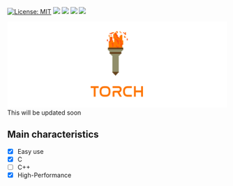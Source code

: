 
[![License: MIT](https://img.shields.io/badge/License-MIT-yellow.svg)](https://opensource.org/licenses/MIT)
![](https://img.shields.io/github/languages/count/rexionmars/ctorch?color=red)
![](https://img.shields.io/github/issues-pr/rexionmars/ctorch)
![](https://img.shields.io/github/issues/rexionmars/ctorch?color=pink)
![](https://img.shields.io/github/issues-pr/rexionmars/ctorch?color=orange)

<img src="thumbnail/torch.jpg" alt="Snake logo">
This will be updated soon<br>

## Main characteristics
- [x] Easy use
- [x] C
- [ ] C++
- [x] High-Performance
